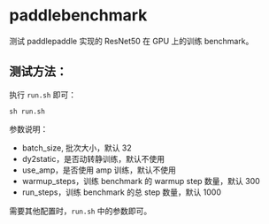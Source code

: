 # paddlebenchmark

测试 paddlepaddle 实现的 ResNet50 在 GPU 上的训练 benchmark。

## 测试方法：

执行 `run.sh` 即可：
```
sh run.sh
```

参数说明：
- batch_size, 批次大小，默认 32
- dy2static，是否动转静训练，默认不使用
- use_amp，是否使用 amp 训练，默认不使用 
- warmup_steps，训练 benchmark 的 warmup step 数量，默认 300
- run_steps，训练 benchmark 的总 step 数量，默认 1000

需要其他配置时，`run.sh` 中的参数即可。
